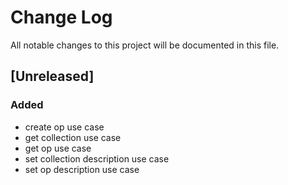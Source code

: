 # Change Log
All notable changes to this project will be documented in this file.

## [Unreleased]
### Added
- create op use case
- get collection use case
- get op use case
- set collection description use case
- set op description use case
